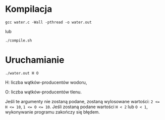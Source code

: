 # Kompilacja

```
gcc water.c -Wall -pthread -o water.out
```

lub

```
./compile.sh
```

# Uruchamianie
```
./water.out H O
```

H: liczba wątków-producentów wodoru,

O: liczba wątków-producentów tlenu.

Jeśli te argumenty nie zostaną podane, zostaną wylosowane wartości: `2 <= H <= 10`, `1 <= O <= 10`.
Jeśli zostaną podane wartości `H < 2` lub `O < 1`, wykonywanie programu zakończy się błędem.
